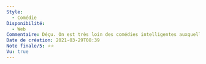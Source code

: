```yaml
---
Style:
  - Comédie
Disponibilité:
  - Web
Commentaire: Déçu. On est très loin des comédies intelligentes auxquelles Jim Carrey nous a habitué au long de sa carrière. Gags prévisibles, clichés qui ne font plus rire.. je n’ai pas passé un bon moment.
Date de création: 2021-03-29T08:39
Note finale/5: ⭐⭐
Vu: true
---
```

